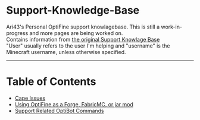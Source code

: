 # Support-Knowledge-Base 
Ari43's Personal OptiFine support knowlagebase. This is still a work-in-progress and more pages are being worked on.  
Contains information from [the original Support Knowlage Base](https://github.com/Team-OptiFine/Support-Knowledge-Base)  
"User" usually refers to the user I'm helping and "username" is the Minecraft username, unless otherwise specified.

<hr>

# Table of Contents
- [Cape Issues](./Capes.md)
- [Using OptiFine as a Forge, FabricMC, or jar mod](./UseAsAMod.md)
- [Support Related OptiBot Commands](./BotCommandsList.md)